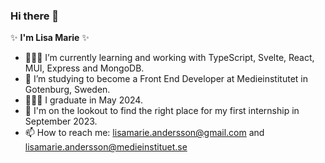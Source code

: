 ### Hi there 👋

✨ **I'm Lisa Marie** ✨ 

- 👩🏻‍💻 I’m currently learning and working with TypeScript, Svelte, React, MUI, Express and MongoDB.
- 🌱 I’m studying to become a Front End Developer at Medieinstitutet in Gotenburg, Sweden. 
- 👩🏻‍🎓 I graduate in May 2024.
- 👀 I'm on the lookout to find the right place for my first internship in September 2023.
- 📫 How to reach me: lisamarie.andersson@gmail.com and lisamarie.andersson@medieinstituet.se
